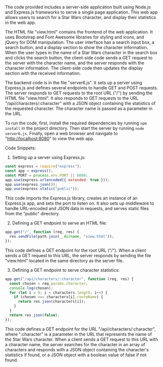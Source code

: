 The code provided includes a server-side application built using Node.js and Express.js frameworks to serve a single page application. This web app allows users to search for a Star Wars character, and display their statistics in the web app.

The HTML file "view.html" contains the frontend of the web application. It uses Bootstrap and Font Awesome libraries for styling and icons, and jQuery for DOM manipulation. The user interface has a search input box, a search button, and a display section to show the character information. When the user types in the name of a Star Wars character in the search box and clicks the search button, the client-side code sends a GET request to the server with the character name, and the server responds with the character information. The client-side code then updates the display section with the received information.

The backend code is in the file "server6.js". It sets up a server using Express.js and defines several endpoints to handle GET and POST requests. The server responds to GET requests to the root URL ("/") by sending the HTML file "view.html". It also responds to GET requests to the URL "/api/characters/:character" with a JSON object containing the statistics of the requested character. The character name is passed as a parameter in the URL.

To run the code, first, install the required dependencies by running `npm install` in the project directory. Then start the server by running `node server6.js`. Finally, open a web browser and navigate to "[http://localhost:8080](http://localhost:8080/)" to view the web app.

Code Snippets:

1.  Setting up a server using Express.js:

```javascript
const express = require("express");
const app = express();
const PORT = process.env.PORT || 8080;
app.use(express.urlencoded({ extended: true }));
app.use(express.json());
app.use(express.static("public"));

```

This code imports the Express.js library, creates an instance of an Express.js app, and sets the port to listen on. It also sets up middleware to handle URL-encoded and JSON data in requests, and serves static files from the "public" directory.

2.  Defining a GET endpoint to serve an HTML file:
```javascript
app.get("/", function (req, res) {
  res.sendFile(path.join(__dirname, "view.html"));
});

```

This code defines a GET endpoint for the root URL ("/"). When a client sends a GET request to this URL, the server responds by sending the file "view.html" located in the same directory as the server file.

3.  Defining a GET endpoint to serve character statistics:

```javascript
app.get("/api/characters/:character", function (req, res) {
  const chosen = req.params.character;
  console.log(chosen);
  for (let i = 0; i < characters.length; i++) {
    if (chosen === characters[i].routeName) {
      return res.json(characters[i]);
    }
  }
  return res.json(false);
});

```

This code defines a GET endpoint for the URL "/api/characters/:character", where ":character" is a parameter in the URL that represents the name of the Star Wars character. When a client sends a GET request to this URL with a character name, the server searches for the character in an array of characters and responds with a JSON object containing the character's statistics if found, or a JSON object with a boolean value of false if not found.